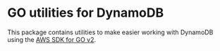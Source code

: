 # GO utilities for DynamoDB

This package contains utilities to make easier working with DynamoDB using the [AWS SDK for GO v2](https://github.com/aws/aws-sdk-go-v2).